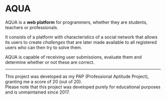 # AQUA
AQUA is a **web platform** for programmers, whether they are students, teachers or professionals.

It consists of a platform with characteristics of a social network that allows its users to create *challenges*
that are later made available to all registered users who can then try to solve them.

AQUA is capable of receiving user submissions, evaluate them and determine whether or not these are correct.

---
This project was developed as my PAP (Professional Aptitude Project), granting me a score of 20 (out of 20).  
Please note that this project was developed purely for educational purposes and is unmaintained since 2017.
